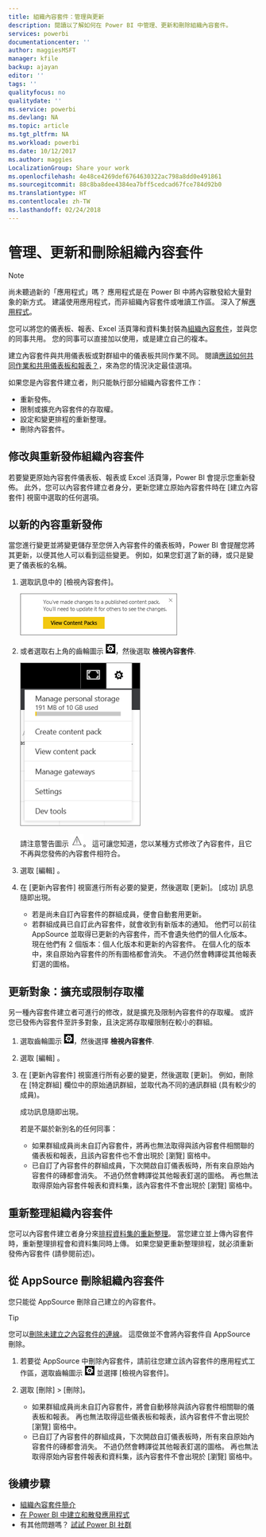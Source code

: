 ```yaml
---
title: 組織內容套件：管理與更新
description: 閱讀以了解如何在 Power BI 中管理、更新和刪除組織內容套件。
services: powerbi
documentationcenter: ''
author: maggiesMSFT
manager: kfile
backup: ajayan
editor: ''
tags: ''
qualityfocus: no
qualitydate: ''
ms.service: powerbi
ms.devlang: NA
ms.topic: article
ms.tgt_pltfrm: NA
ms.workload: powerbi
ms.date: 10/12/2017
ms.author: maggies
LocalizationGroup: Share your work
ms.openlocfilehash: 4e48ce4269def6764630322ac798a8dd0e491861
ms.sourcegitcommit: 88c8ba8dee4384ea7bff5cedcad67fce784d92b0
ms.translationtype: HT
ms.contentlocale: zh-TW
ms.lasthandoff: 02/24/2018
---
```

# <a name="manage-update-and-delete-organizational-content-packs"></a>管理、更新和刪除組織內容套件
> [!NOTE]
> 尚未聽過新的「應用程式」嗎？ 應用程式是在 Power BI 中將內容散發給大量對象的新方式。 建議使用應用程式，而非組織內容套件或唯讀工作區。 深入了解[應用程式](service-install-use-apps.md)。
> 
> 

您可以將您的儀表板、報表、Excel 活頁簿和資料集封裝為[組織內容套件](service-organizational-content-pack-introduction.md)，並與您的同事共用。 您的同事可以直接加以使用，或是建立自己的複本。

建立內容套件與共用儀表板或對群組中的儀表板共同作業不同。 閱讀[應該如何共同作業和共用儀表板和報表？](service-how-to-collaborate-distribute-dashboards-reports.md)，來為您的情況決定最佳選項。

如果您是內容套件建立者，則只能執行部分組織內容套件工作：

* 重新發佈。
* 限制或擴充內容套件的存取權。
* 設定和變更排程的重新整理。
* 刪除內容套件。

## <a name="modify-and-re-publish-an-organizational-content-pack"></a>修改與重新發佈組織內容套件
若要變更原始內容套件儀表板、報表或 Excel 活頁簿，Power BI 會提示您重新發佈。 此外，您可以內容套件建立者身分，更新您建立原始內容套件時在 [建立內容套件] 視窗中選取的任何選項。 

## <a name="republish-with-new-content"></a>以新的內容重新發佈
當您進行變更並將變更儲存至您併入內容套件的儀表板時，Power BI 會提醒您將其更新，以便其他人可以看到這些變更。 例如，如果您釘選了新的磚，或只是變更了儀表板的名稱。

1. 選取訊息中的 [檢視內容套件]。
   
   ![](media/service-organizational-content-pack-manage-update-delete/pbi_contpkchangesmessage.png)
2. 或者選取右上角的齒輪圖示 ![](media/service-organizational-content-pack-manage-update-delete/cog.png)，然後選取 **檢視內容套件**.
   
   ![](media/service-organizational-content-pack-manage-update-delete/pbi_contpkview.png)
   
   請注意警告圖示 ![](media/service-organizational-content-pack-manage-update-delete/pbi_contpkwarningicon.png)。  這可讓您知道，您以某種方式修改了內容套件，且它不再與您發佈的內容套件相符合。
3. 選取 [編輯] 。  
4. 在 [更新內容套件] 視窗進行所有必要的變更，然後選取 [更新]。 [成功] 訊息隨即出現。
   
   * 若是尚未自訂內容套件的群組成員，便會自動套用更新。
   * 若群組成員已自訂此內容套件，就會收到有新版本的通知。  他們可以前往 AppSource 並取得已更新的內容套件，而不會遺失他們的個人化版本。  現在他們有 2 個版本：個人化版本和更新的內容套件。  在個人化的版本中，來自原始內容套件的所有圖格都會消失。  不過仍然會轉譯從其他報表釘選的圖格。    

## <a name="update-the-audience-expand-or-restrict-access"></a>更新對象：擴充或限制存取權
另一種內容套件建立者可進行的修改，就是擴充及限制內容套件的存取權。  或許您已發佈內容套件至許多對象，且決定將存取權限制在較小的群組。  

1. 選取齒輪圖示 ![](media/service-organizational-content-pack-manage-update-delete/cog.png)，然後選擇 **檢視內容套件**.
2. 選取 [編輯] 。 
3. 在 [更新內容套件] 視窗進行所有必要的變更，然後選取 [更新]。 例如，刪除在 [特定群組] 欄位中的原始通訊群組，並取代為不同的通訊群組 (具有較少的成員)。
   
   成功訊息隨即出現。
   
   若是不屬於新別名的任何同事：
   
   * 如果群組成員尚未自訂內容套件，將再也無法取得與該內容套件相關聯的儀表板和報表，且該內容套件也不會出現於 [瀏覽] 窗格中。
   * 已自訂了內容套件的群組成員，下次開啟自訂儀表板時，所有來自原始內容套件的磚都會消失。  不過仍然會轉譯從其他報表釘選的圖格。 再也無法取得原始內容套件報表和資料集，該內容套件不會出現於 [瀏覽] 窗格中。   

## <a name="refresh-an-organizational-content-pack"></a>重新整理組織內容套件
您可以內容套件建立者身分來[排程資料集的重新整理](refresh-data.md)。  當您建立並上傳內容套件時，重新整理排程會和資料集同時上傳。 如果您變更重新整理排程，就必須重新發佈內容套件 (請參閱前述)。

## <a name="delete-an-organizational-content-pack-from-appsource"></a>從 AppSource 刪除組織內容套件
您只能從 AppSource 刪除自己建立的內容套件。 

> [!TIP]
> 您可以[刪除未建立之內容套件的連線](service-organizational-content-pack-disconnect.md)。 這麼做並不會將內容套件自 AppSource 刪除。
> 
> 

1. 若要從 AppSource 中刪除內容套件，請前往您建立該內容套件的應用程式工作區，選取齒輪圖示 ![](media/service-organizational-content-pack-manage-update-delete/cog.png) 並選擇 [檢視內容套件]。
2. 選取 [刪除] \> [刪除]。 
   
   * 如果群組成員尚未自訂內容套件，將會自動移除與該內容套件相關聯的儀表板和報表。 再也無法取得這些儀表板和報表，該內容套件不會出現於 [瀏覽] 窗格中。
   * 已自訂了內容套件的群組成員，下次開啟自訂儀表板時，所有來自原始內容套件的磚都會消失。  不過仍然會轉譯從其他報表釘選的圖格。 再也無法取得原始內容套件報表和資料集，該內容套件不會出現於 [瀏覽] 窗格中。   

## <a name="next-steps"></a>後續步驟
* [組織內容套件簡介](service-organizational-content-pack-introduction.md)
* [在 Power BI 中建立和散發應用程式](service-create-distribute-apps.md) 
* 有其他問題嗎？ [試試 Power BI 社群](http://community.powerbi.com/)

